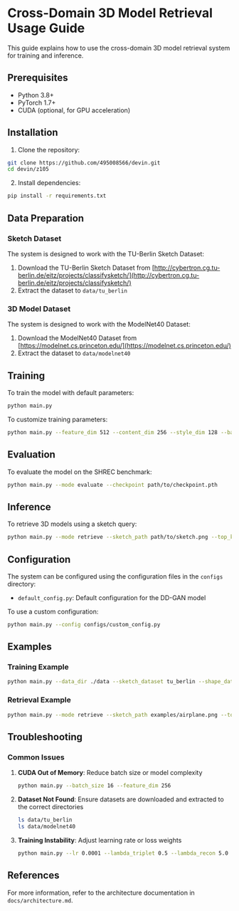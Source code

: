 # Cross-Domain 3D Model Retrieval Usage Guide

This guide explains how to use the cross-domain 3D model retrieval system for training and inference.

## Prerequisites

- Python 3.8+
- PyTorch 1.7+
- CUDA (optional, for GPU acceleration)

## Installation

1. Clone the repository:
```bash
git clone https://github.com/495008566/devin.git
cd devin/z105
```

2. Install dependencies:
```bash
pip install -r requirements.txt
```

## Data Preparation

### Sketch Dataset

The system is designed to work with the TU-Berlin Sketch Dataset:

1. Download the TU-Berlin Sketch Dataset from [http://cybertron.cg.tu-berlin.de/eitz/projects/classifysketch/](http://cybertron.cg.tu-berlin.de/eitz/projects/classifysketch/)
2. Extract the dataset to `data/tu_berlin`

### 3D Model Dataset

The system is designed to work with the ModelNet40 Dataset:

1. Download the ModelNet40 Dataset from [https://modelnet.cs.princeton.edu/](https://modelnet.cs.princeton.edu/)
2. Extract the dataset to `data/modelnet40`

## Training

To train the model with default parameters:

```bash
python main.py
```

To customize training parameters:

```bash
python main.py --feature_dim 512 --content_dim 256 --style_dim 128 --batch_size 32 --epochs 100 --lr 0.0002
```

## Evaluation

To evaluate the model on the SHREC benchmark:

```bash
python main.py --mode evaluate --checkpoint path/to/checkpoint.pth
```

## Inference

To retrieve 3D models using a sketch query:

```bash
python main.py --mode retrieve --sketch_path path/to/sketch.png --top_k 10
```

## Configuration

The system can be configured using the configuration files in the `configs` directory:

- `default_config.py`: Default configuration for the DD-GAN model

To use a custom configuration:

```bash
python main.py --config configs/custom_config.py
```

## Examples

### Training Example

```bash
python main.py --data_dir ./data --sketch_dataset tu_berlin --shape_dataset modelnet40 --batch_size 32 --epochs 100
```

### Retrieval Example

```bash
python main.py --mode retrieve --sketch_path examples/airplane.png --top_k 10 --checkpoint checkpoints/best_model.pth
```

## Troubleshooting

### Common Issues

1. **CUDA Out of Memory**: Reduce batch size or model complexity
   ```bash
   python main.py --batch_size 16 --feature_dim 256
   ```

2. **Dataset Not Found**: Ensure datasets are downloaded and extracted to the correct directories
   ```bash
   ls data/tu_berlin
   ls data/modelnet40
   ```

3. **Training Instability**: Adjust learning rate or loss weights
   ```bash
   python main.py --lr 0.0001 --lambda_triplet 0.5 --lambda_recon 5.0
   ```

## References

For more information, refer to the architecture documentation in `docs/architecture.md`.
